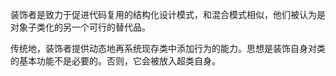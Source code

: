 装饰者是致力于促进代码复用的结构化设计模式，和混合模式相似，他们被认为是对象子类化的另一个可行的替代品。

传统地，装饰者提供动态地再系统现存类中添加行为的能力。思想是装饰自身对类的基本功能不是必要的。否则，它会被放入超类自身。